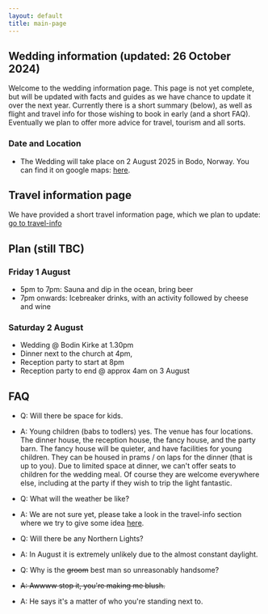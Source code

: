 ```yaml
---
layout: default
title: main-page
---
```


## Wedding information (updated: 26 October 2024)
Welcome to the wedding information page. This page is not yet complete, but will be updated with facts and guides as we have chance to update it over the next year. Currently there is a short summary (below), as well as flight and travel info for those wishing to book in early (and a short FAQ). Eventually we plan to offer more advice for travel, tourism and all sorts.

### Date and Location
- The Wedding will take place on 2 August 2025 in Bodo, Norway. You can find it on google maps: <a href="https://maps.app.goo.gl/g4zBsFW85n4vBDAp6"> here</a>.

## Travel information page
We have provided a short travel information page, which we plan to update: [go to travel-info](/travel-info)

## Plan (still TBC)

### Friday 1 August
- 5pm to 7pm: Sauna and dip in the ocean, bring beer
- 7pm onwards: Icebreaker drinks, with an activity followed by cheese and wine

### Saturday 2 August
- Wedding @ Bodin Kirke at 1.30pm
- Dinner next to the church at 4pm, 
- Reception party to start at 8pm
- Reception party to end @ approx 4am on 3 August

## FAQ
- Q: Will there be space for kids.
- A: Young children (babs to todlers) yes. The venue has four locations. The dinner house, the reception house, the fancy house, and the party barn. The fancy house will be quieter, and have facilities for young children. They can be housed in prams / on laps for the dinner (that is up to you). Due to limited space at dinner, we can't offer seats to children for the wedding meal. Of course they are welcome everywhere else, including at the party if they wish to trip the light fantastic. 

- Q: What will the weather be like?
- A: We are not sure yet, please take a look in the travel-info section where we try to give some idea [here](/wedding/).

- Q: Will there be any Northern Lights?
- A: In August it is extremely unlikely due to the almost constant daylight.

- Q: Why is the ~~groom~~ best man so unreasonably handsome?
- ~~A: Awwww stop it, you're making me blush.~~
- A: He says it's a matter of who you're standing next to.
